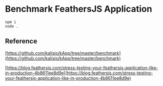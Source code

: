 # Benchmark FeathersJS Application

```
npm i
node .
```

## Reference
[https://github.com/kalisio/kApp/tree/master/benchmark](https://github.com/kalisio/kApp/tree/master/benchmark)

[https://blog.feathersjs.com/stress-testing-your-feathersjs-application-like-in-production-4b8611ee8d9e](https://blog.feathersjs.com/stress-testing-your-feathersjs-application-like-in-production-4b8611ee8d9e)
